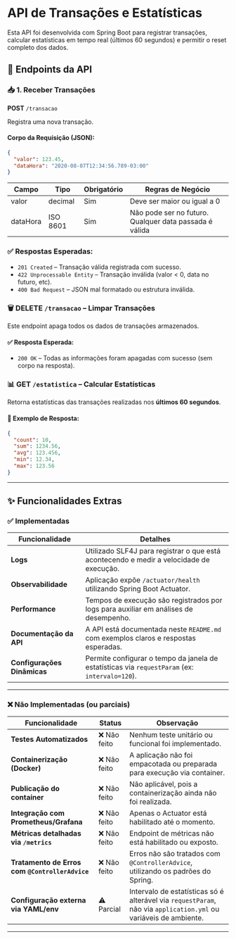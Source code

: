 # API de Transações e Estatísticas

Esta API foi desenvolvida com Spring Boot para registrar transações, calcular estatísticas em tempo real (últimos 60 segundos) e permitir o reset completo dos dados.  

## 🔗 Endpoints da API

### 📥 1. Receber Transações

**POST** `/transacao`

Registra uma nova transação.

#### Corpo da Requisição (JSON):
```json
{
  "valor": 123.45,
  "dataHora": "2020-08-07T12:34:56.789-03:00"
}


```
| Campo     | Tipo      | Obrigatório | Regras de Negócio                                     |
|-----------|-----------|-------------|--------------------------------------------------------|
| valor     | decimal   | Sim         | Deve ser maior ou igual a 0                           |
| dataHora  | ISO 8601  | Sim         | Não pode ser no futuro. Qualquer data passada é válida |

### ✅ Respostas Esperadas:

- `201 Created` – Transação válida registrada com sucesso.
- `422 Unprocessable Entity` – Transação inválida (valor < 0, data no futuro, etc).
- `400 Bad Request` – JSON mal formatado ou estrutura inválida.


### 🗑️ DELETE `/transacao` – Limpar Transações

Este endpoint apaga todos os dados de transações armazenados.

#### ✅ Resposta Esperada:

- `200 OK` – Todas as informações foram apagadas com sucesso (sem corpo na resposta).


 ### 📊 GET `/estatistica` – Calcular Estatísticas

Retorna estatísticas das transações realizadas nos **últimos 60 segundos**.

#### 🔸 Exemplo de Resposta:
```json
{
  "count": 10,
  "sum": 1234.56,
  "avg": 123.456,
  "min": 12.34,
  "max": 123.56
}
 ```
---

## ✨ Funcionalidades Extras

### ✅ Implementadas

| Funcionalidade               | Detalhes                                                                 |
|-----------------------------|--------------------------------------------------------------------------|
| **Logs**                     | Utilizado SLF4J para registrar o que está acontecendo e medir a velocidade de execução. |
| **Observabilidade**          | Aplicação expõe `/actuator/health` utilizando Spring Boot Actuator. |
| **Performance**              | Tempos de execução são registrados por logs para auxiliar em análises de desempenho. |
| **Documentação da API**      | A API está documentada neste `README.md` com exemplos claros e respostas esperadas. |
| **Configurações Dinâmicas** | Permite configurar o tempo da janela de estatísticas via `requestParam` (ex: `intervalo=120`). |

---

### ❌ Não Implementadas (ou parciais)

| Funcionalidade                         | Status      | Observação                                                                 |
|----------------------------------------|-------------|----------------------------------------------------------------------------|
| **Testes Automatizados**               | ❌ Não feito | Nenhum teste unitário ou funcional foi implementado.                      |
| **Containerização (Docker)**           | ❌ Não feito | A aplicação não foi empacotada ou preparada para execução via container.  |
| **Publicação do container**            | ❌ Não feito | Não aplicável, pois a containerização ainda não foi realizada.            |
| **Integração com Prometheus/Grafana**  | ❌ Não feito | Apenas o Actuator está habilitado até o momento.                          |
| **Métricas detalhadas via `/metrics`** | ❌ Não feito | Endpoint de métricas não está habilitado ou exposto.                      |
| **Tratamento de Erros com `@ControllerAdvice`** | ❌ Não feito | Erros não são tratados com `@ControllerAdvice`, utilizando os padrões do Spring. |
| **Configuração externa via YAML/env**  | ⚠️ Parcial   | Intervalo de estatísticas só é alterável via `requestParam`, não via `application.yml` ou variáveis de ambiente. |

---


